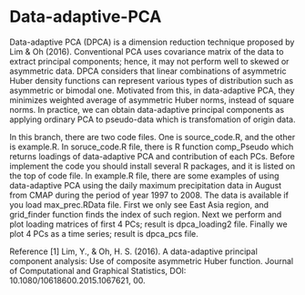 # Data-adaptive-PCA
Data-adaptive PCA (DPCA) is a dimension reduction technique proposed by Lim & Oh (2016). Conventional PCA uses covariance matrix of the data to extract principal components; hence, it may not perform well to skewed or asymmetric data. DPCA considers that linear combinations of asymmetric Huber density functions can represent various types of distribution such as asymmetric or bimodal one. Motivated from this, in data-adaptive PCA, they minimizes weighted average of asymmetric Huber norms, instead of square norms. In practice, we can obtain data-adaptive principal components as applying ordinary PCA to pseudo-data which is transfomation of origin data. 

In this branch, there are two code files. One is source_code.R, and the other is example.R. In soruce_code.R file, there is R function comp_Pseudo which returns loadings of data-adaptive PCA and contribution of each PCs. Before implement the code you should install several R packages, and it is listed on the top of code file.  In example.R file, there are some examples of using data-adaptive PCA using the daily maximum precipitation data in August from CMAP during the period of year 1997 to 2008. The data is available if you load max_prec.RData file. First we only see East Asia region, and grid_finder function finds the index of such region. Next we perform and plot loading matrices of first 4 PCs; result is dpca_loading2 file. Finally we plot 4 PCs as a time series; result is dpca_pcs file.




Reference
[1] Lim, Y., & Oh, H. S. (2016). A data-adaptive principal component analysis: Use of composite asymmetric Huber function. Journal of Computational and Graphical Statistics, DOI: 10.1080/10618600.2015.1067621, 00.
